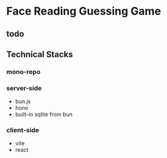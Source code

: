 # Face Reading Guessing Game

## todo

## Technical Stacks

### mono-repo

### server-side

- bun.js
- hono
- built-in sqlite from bun

### client-side

- vite
- react
